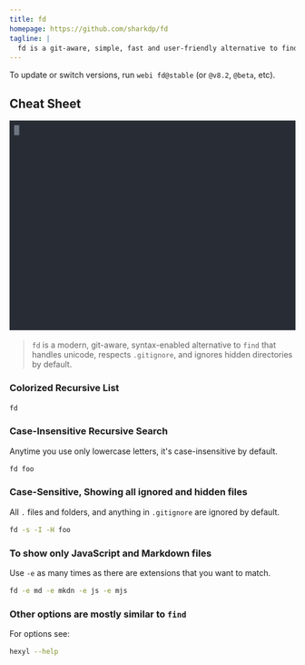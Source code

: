 ```yaml
---
title: fd
homepage: https://github.com/sharkdp/fd
tagline: |
  fd is a git-aware, simple, fast and user-friendly alternative to find.
---
```


To update or switch versions, run `webi fd@stable` (or `@v8.2`, `@beta`, etc).

## Cheat Sheet

![](https://github.com/sharkdp/fd/raw/master/doc/screencast.svg?sanitize=true)

> `fd` is a modern, git-aware, syntax-enabled alternative to `find` that handles
> unicode, respects `.gitignore`, and ignores hidden directories by default.

### Colorized Recursive List

```sh
fd
```

### Case-Insensitive Recursive Search

Anytime you use only lowercase letters, it's case-insensitive by default.

```sh
fd foo
```

### Case-Sensitive, Showing all ignored and hidden files

All `.` files and folders, and anything in `.gitignore` are ignored by default.

```sh
fd -s -I -H foo
```

### To show only JavaScript and Markdown files

Use `-e` as many times as there are extensions that you want to match.

```sh
fd -e md -e mkdn -e js -e mjs
```

### Other options are mostly similar to `find`

For options see:

```sh
hexyl --help
```
